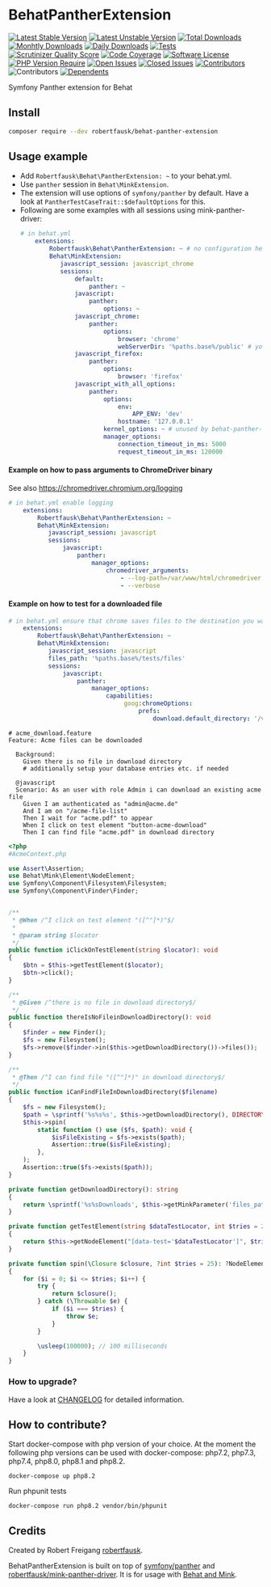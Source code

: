 # BehatPantherExtension

[![Latest Stable Version](https://poser.pugx.org/robertfausk/behat-panther-extension/v/stable.svg)](https://packagist.org/packages/robertfausk/behat-panther-extension)
[![Latest Unstable Version](https://poser.pugx.org/robertfausk/behat-panther-extension/v/unstable.svg)](https://packagist.org/packages/robertfausk/behat-panther-extension)
[![Total Downloads](https://poser.pugx.org/robertfausk/behat-panther-extension/downloads.svg)](https://packagist.org/packages/robertfausk/behat-panther-extension)
[![Monhtly Downloads](https://img.shields.io/packagist/dm/robertfausk/behat-panther-extension?style=flat&color=blue)](https://img.shields.io/packagist/dm/robertfausk/behat-panther-extension)
[![Daily Downloads](https://img.shields.io/packagist/dd/robertfausk/behat-panther-extension?style=flat&color=blue)](https://img.shields.io/packagist/dm/robertfausk/behat-panther-extension)
[![Tests](https://github.com/robertfausk/behat-panther-extension/actions/workflows/ci.yml/badge.svg)](https://github.com/robertfausk/behat-panther-extension/actions/workflows/ci.yml)
[![Scrutinizer Quality Score](https://scrutinizer-ci.com/g/robertfausk/behat-panther-extension/badges/quality-score.png?b=master)](https://scrutinizer-ci.com/g/robertfausk/behat-panther-extension/)
[![Code Coverage](https://scrutinizer-ci.com/g/robertfausk/behat-panther-extension/badges/coverage.png?b=master)](https://scrutinizer-ci.com/g/robertfausk/behat-panther-extension/)
[![Software License](https://img.shields.io/badge/license-MIT-brightgreen.svg?style=flat)](LICENSE)
[![PHP Version Require](http://poser.pugx.org/robertfausk/behat-panther-extension/require/php)](https://packagist.org/packages/robertfausk/behat-panther-extension)
[![Open Issues](https://img.shields.io/github/issues-raw/robertfausk/behat-panther-extension?style=flat)](https://github.com/robertfausk/behat-panther-extension/issues)
[![Closed Issues](https://img.shields.io/github/issues-closed-raw/robertfausk/behat-panther-extension?style=flat)](https://github.com/robertfausk/behat-panther-extension/issues?q=is%3Aissue+is%3Aclosed)
[![Contributors](https://img.shields.io/github/contributors/robertfausk/behat-panther-extension?style=flat)](https://github.com/robertfausk/behat-panther-extension/graphs/contributors)
![Contributors](https://img.shields.io/maintenance/yes/2022?style=flat)
[![Dependents](http://poser.pugx.org/robertfausk/behat-panther-extension/dependents)](https://packagist.org/packages/robertfausk/behat-panther-extension/dependents)

Symfony Panther extension for Behat

## Install

```BASH
composer require --dev robertfausk/behat-panther-extension
```

## Usage example

* Add ```Robertfausk\Behat\PantherExtension: ~``` to your behat.yml.
* Use ```panther``` session in ```Behat\MinkExtension```. 
* The extension will use options of ```symfony/panther``` by default.
Have a look at ```PantherTestCaseTrait::$defaultOptions``` for this.
* Following are some examples with all sessions using mink-panther-driver:
    ```YAML
    # in behat.yml
        extensions:
            Robertfausk\Behat\PantherExtension: ~ # no configuration here
            Behat\MinkExtension:
               javascript_session: javascript_chrome
               sessions:
                   default:
                       panther: ~
                   javascript:
                       panther:
                           options: ~
                   javascript_chrome:
                       panther:
                           options:
                               browser: 'chrome'
                               webServerDir: '%paths.base%/public' # your custom public dir
                   javascript_firefox:
                       panther:
                           options:
                               browser: 'firefox'
                   javascript_with_all_options:
                       panther:
                           options:
                               env:
                                   APP_ENV: 'dev'
                               hostname: '127.0.0.1'    
                           kernel_options: ~ # unused by behat-panther-extension cause it does not extend KernelTestCase
                           manager_options:
                               connection_timeout_in_ms: 5000
                               request_timeout_in_ms: 120000
    ```

#### Example on how to pass arguments to ChromeDriver binary

See also https://chromedriver.chromium.org/logging

```YAML
# in behat.yml enable logging
    extensions:
        Robertfausk\Behat\PantherExtension: ~
        Behat\MinkExtension:
           javascript_session: javascript
           sessions:
               javascript:
                   panther:
                       manager_options:
                           chromedriver_arguments:
                               - --log-path=/var/www/html/chromedriver.log
                               - --verbose
```

#### Example on how to test for a downloaded file

```YAML
# in behat.yml ensure that chrome saves files to the destination you want
    extensions:
        Robertfausk\Behat\PantherExtension: ~
        Behat\MinkExtension:
           javascript_session: javascript
           files_path: '%paths.base%/tests/files'
           sessions:
               javascript:
                   panther:
                       manager_options:
                           capabilities:
                                goog:chromeOptions:
                                    prefs:
                                        download.default_directory: '/var/www/html/tests/files/Downloads'
```

```GHERKIN
# acme_download.feature
Feature: Acme files can be downloaded

  Background:
    Given there is no file in download directory
    # additionally setup your database entries etc. if needed

  @javascript
  Scenario: As an user with role Admin i can download an existing acme file
    Given I am authenticated as "admin@acme.de"
    And I am on "/acme-file-list"
    Then I wait for "acme.pdf" to appear
    When I click on test element "button-acme-download"
    Then I can find file "acme.pdf" in download directory
```

```PHP
<?php
#AcmeContext.php

use Assert\Assertion;
use Behat\Mink\Element\NodeElement;
use Symfony\Component\Filesystem\Filesystem;
use Symfony\Component\Finder\Finder;


/**
 * @When /^I click on test element "([^"]*)"$/
 *
 * @param string $locator
 */
public function iClickOnTestElement(string $locator): void
{
    $btn = $this->getTestElement($locator);
    $btn->click();
}

/**
 * @Given /^there is no file in download directory$/
 */
public function thereIsNoFileinDownloadDirectory(): void
{
    $finder = new Finder();
    $fs = new Filesystem();
    $fs->remove($finder->in($this->getDownloadDirectory())->files());
}

/**
 * @Then /^I can find file "([^"]*)" in download directory$/
 */
public function iCanFindFileInDownloadDirectory($filename)
{
    $fs = new Filesystem();
    $path = \sprintf('%s%s%s', $this->getDownloadDirectory(), DIRECTORY_SEPARATOR, $filename);
    $this->spin(
        static function () use ($fs, $path): void {
            $isFileExisting = $fs->exists($path);
            Assertion::true($isFileExisting);
        },
    );
    Assertion::true($fs->exists($path));
}

private function getDownloadDirectory(): string
{
    return \sprintf('%s%sDownloads', $this->getMinkParameter('files_path'), DIRECTORY_SEPARATOR);
}

private function getTestElement(string $dataTestLocator, int $tries = 25): NodeElement
{
    return $this->getNodeElement("[data-test='$dataTestLocator']", $tries);
}

private function spin(\Closure $closure, ?int $tries = 25): ?NodeElement
{
    for ($i = 0; $i <= $tries; $i++) {
        try {
            return $closure();
        } catch (\Throwable $e) {
            if ($i === $tries) {
                throw $e;
            }
        }

        \usleep(100000); // 100 milliseconds
    }
}
```
                               
### How to upgrade?

 Have a look at [CHANGELOG](CHANGELOG.md) for detailed information.

## How to contribute?

Start docker-compose with php version of your choice. At the moment the following php versions can be used with docker-compose: php7.2, php7.3, php7.4, php8.0, php8.1 and php8.2.

    docker-compose up php8.2

Run phpunit tests

    docker-compose run php8.2 vendor/bin/phpunit

## Credits

Created by Robert Freigang [robertfausk](https://github.com/robertfausk).

BehatPantherExtension is built on top of [symfony/panther](https://github.com/symfony/panther) and [robertfausk/mink-panther-driver](https://github.com/robertfausk/mink-panther-driver).
It is for usage with [Behat and Mink](http://behat.org/en/latest/cookbooks/integrating_symfony2_with_behat.html#initialising-behat). 
